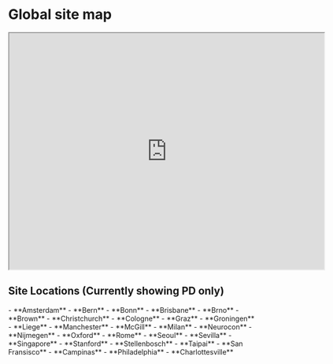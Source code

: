 # Global site map

<iframe src="https://www.google.com/maps/d/embed?mid=1aNXhPfXoWDHdQJSFH6yBfMfBzOVBMAc&ehbc=2E312F" width="640" height="480"></iframe>

## Site Locations (Currently showing PD only)

<div class="grid cards" markdown>
- **Amsterdam**
- **Bern**
- **Bonn**
- **Brisbane**
- **Brno**
- **Brown**
- **Christchurch**
- **Cologne**
- **Graz**
- **Groningen**
- **Liege**
- **Manchester**
- **McGill**
- **Milan**
- **Neurocon**
- **Nijmegen**
- **Oxford**
- **Rome**
- **Seoul**
- **Sevilla**
- **Singapore**
- **Stanford**
- **Stellenbosch**
- **Taipai**
- **San Fransisco**
- **Campinas**
- **Philadelphia**
- **Charlottesville**
</div>